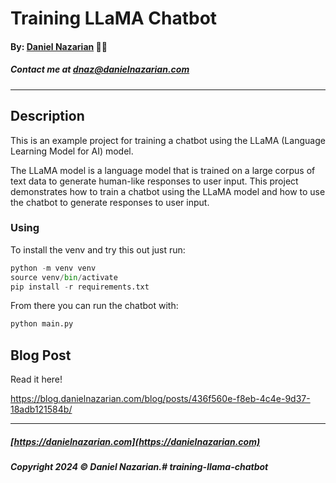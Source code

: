 # Training LLaMA Chatbot
#### By: [Daniel Nazarian](https://www.danielnazarian.com) 🐧👹
##### Contact me at <dnaz@danielnazarian.com>

-------------------------------------------------------

## Description

This is an example project for training a chatbot using the LLaMA (Language Learning Model for AI) model.

The LLaMA model is a language model that is trained on a large corpus of text data to generate human-like responses to user input. This project demonstrates how to train a chatbot using the LLaMA model and how to use the chatbot to generate responses to user input.

### Using

To install the venv and try this out just run:

```python
python -m venv venv
source venv/bin/activate
pip install -r requirements.txt
```

From there you can run the chatbot with:

```python
python main.py
```

## Blog Post

Read it here!

https://blog.danielnazarian.com/blog/posts/436f560e-f8eb-4c4e-9d37-18adb121584b/

-------------------------------------------------------
##### [https://danielnazarian.com](https://danielnazarian.com)
##### Copyright 2024 © Daniel Nazarian.# training-llama-chatbot
